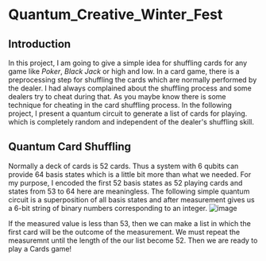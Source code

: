 # Quantum_Creative_Winter_Fest

## Introduction
In this project, I am going to give a simple idea for shuffling cards for any game like *Poker*, *Black Jack* or high and low. In a card game, there is a preprocessing step for shuffling the cards which are normally performed by the dealer. I had always complained about the shuffling process and some dealers try to cheat during that. As you maybe know there is some technique for cheating in the card shuffling process. In the following project, I present a quantum circuit to generate a list of cards for playing. which is completely random and independent of the dealer's shuffling skill.

## Quantum Card Shuffling
Normally a deck of cards is 52 cards. Thus a system with 6 qubits can provide 64 basis states which is a little bit more than what we needed. For my purpose, I encoded the first 52 basis states as 52 playing cards and states from 53 to 64 here are meaningless. The following simple quantum circuit is a superposition of all basis states and after measurement gives us a 6-bit string of binary numbers corresponding to an integer. 
![image](https://user-images.githubusercontent.com/58440271/210639251-2ba781b9-2684-44ea-a8f2-ef20dba72889.png)

If the measured value is less than 53, then we can make a list in which the first card will be the outcome of the measurement. We must repeat the measuremnt until the length of the our list become 52. Then we are ready to play a Cards game!

